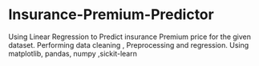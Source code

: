 # Insurance-Premium-Predictor
Using Linear Regression to Predict insurance Premium price for the given dataset.
Performing data cleaning , Preprocessing and regression.
Using matplotlib, pandas, numpy ,sickit-learn

